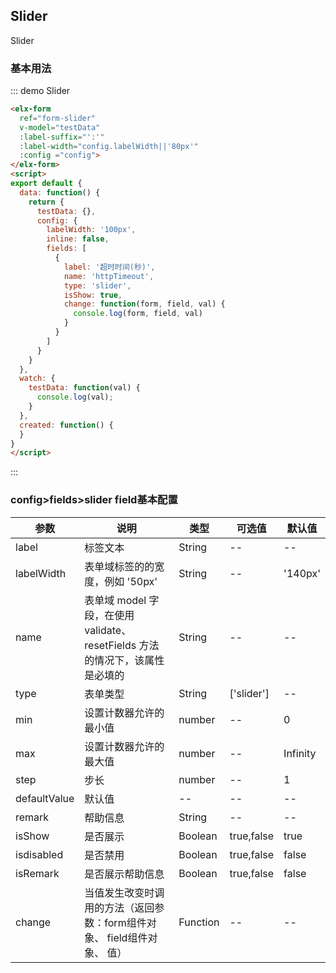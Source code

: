 ## Slider

Slider

### 基本用法


::: demo Slider
```html
<elx-form
  ref="form-slider"
  v-model="testData"
  :label-suffix="':'"
  :label-width="config.labelWidth||'80px'"
  :config ="config">
</elx-form>
<script>
export default {
  data: function() {
    return {
      testData: {},
      config: {
        labelWidth: '100px',
        inline: false,
        fields: [
          {
            label: '超时时间(秒)',
            name: 'httpTimeout',
            type: 'slider',
            isShow: true,
            change: function(form, field, val) {
              console.log(form, field, val)
            }
          }
        ]
      }
    }
  },
  watch: {
    testData: function(val) {
      console.log(val);
    }
  },
  created: function() {
  }
}
</script>

```
:::

### config>fields>slider field基本配置
| 参数      | 说明          | 类型      | 可选值                           | 默认值  |
|---------- |-------------- |---------- |--------------------------------  |-------- |
| label | 标签文本 | String | -- | -- |
| labelWidth | 表单域标签的的宽度，例如 '50px' | String | -- | '140px' |
| name | 表单域 model 字段，在使用 validate、resetFields 方法的情况下，该属性是必填的 | String | -- | -- |
| type | 表单类型 | String | ['slider'] | -- |
| min | 设置计数器允许的最小值 | number | -- | 0 |
| max | 设置计数器允许的最大值 | number | -- | Infinity |
| step | 步长 | number | -- | 1 |
| defaultValue | 默认值 | -- | -- | -- |
| remark | 帮助信息 | String | -- | -- |
| isShow | 是否展示 | Boolean | true,false | true |
| isdisabled | 是否禁用 | Boolean | true,false | false |
| isRemark | 是否展示帮助信息 | Boolean | true,false | false |
| change | 当值发生改变时调用的方法（返回参数：form组件对象、 field组件对象、 值） | Function | -- | -- |



